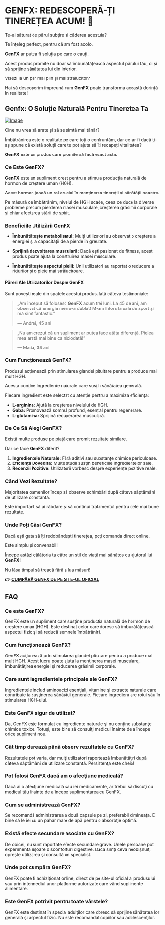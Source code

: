 # GENFX: REDESCOPERĂ-ȚI TINEREȚEA ACUM! 🌟

Te-ai săturat de părul subțire și căderea acestuia? 

Te înţeleg perfect, pentru că am fost acolo. 

**GenFX** ar putea fi soluția pe care o cauți. 

Acest produs promite nu doar să îmbunătățească aspectul părului tău, ci și să sprijine sănătatea lui din interior. 

Visezi la un păr mai plin și mai strălucitor? 

Hai să descoperim împreună cum **GenFX** poate transforma această dorință în realitate!

## Genfx: O Soluție Naturală Pentru Tineretea Ta

[![Image](https://www2.sellhealth.com/251/GenFX_logo_500px120px.jpg)](https://gchaffi.com/MMwfy986)

Cine nu vrea să arate și să se simtă mai tânăr?

Îmbătrânirea este o realitate pe care toți o confruntăm, dar ce-ar fi dacă ți-aș spune că există soluții care te pot ajuta să îți recapeți vitalitatea? 

**GenFX** este un produs care promite să facă exact asta. 

### Ce Este GenFX?

**GenFX** este un supliment creat pentru a stimula producția naturală de hormon de creștere uman (HGH). 

Acest hormon joacă un rol crucial în menținerea tinereții și sănătății noastre.

Pe măsură ce îmbătrânim, nivelul de HGH scade, ceea ce duce la diverse probleme precum pierderea masei musculare, creșterea grăsimii corporale și chiar afectarea stării de spirit.

### Beneficiile Utilizării GenFX

- **Îmbunătățește metabolismul:** Mulți utilizatori au observat o creștere a energiei și a capacității de a pierde în greutate.
  
- **Sprijină dezvoltarea musculară:** Dacă ești pasionat de fitness, acest produs poate ajuta la construirea masei musculare.
  
- **Îmbunătățește aspectul pielii:** Unii utilizatori au raportat o reducere a ridurilor și o piele mai strălucitoare.

#### Păreri Ale Utilizatorilor Despre GenFX

Sunt povești reale din spatele acestui produs. Iată câteva testimoniale:

> „Am început să folosesc **GenFX** acum trei luni. La 45 de ani, am observat că energia mea s-a dublat! M-am întors la sala de sport și mă simt fantastic.” 
>
> — Andrei, 45 ani

> „Nu am crezut că un supliment ar putea face atâta diferență. Pielea mea arată mai bine ca niciodată!” 
>
> — Maria, 38 ani

### Cum Funcționează GenFX?

Produsul acționează prin stimularea glandei pituitare pentru a produce mai mult HGH. 

Acesta conține ingrediente naturale care susțin sănătatea generală.

Fiecare ingredient este selectat cu atenție pentru a maximiza eficiența:

- **L-arginina:** Ajută la creșterea nivelului de HGH.
- **Gaba:** Promovează somnul profund, esențial pentru regenerare.
- **L-glutamina:** Sprijină recuperarea musculară.

### De Ce Să Alegi GenFX?

Există multe produse pe piață care promit rezultate similare. 

Dar ce face **GenFX** diferit? 

1. **Ingredientele Naturale:** Fără aditivi sau substanțe chimice periculoase.
2. **Eficiență Dovedită:** Multe studii susțin beneficiile ingredientelor sale.
3. **Recenzii Pozitive:** Utilizatorii vorbesc despre experiențe pozitive reale.

### Când Vezi Rezultate?

Majoritatea oamenilor încep să observe schimbări după câteva săptămâni de utilizare constantă. 

Este important să ai răbdare și să continui tratamentul pentru cele mai bune rezultate.

### Unde Poți Găsi GenFX?

Dacă ești gata să îți redobândești tinerețea, poți comanda direct online. 

Este simplu și convenabil!

Începe astăzi călătoria ta către un stil de viață mai sănătos cu ajutorul lui **GenFX**!

Nu lăsa timpul să treacă fără a lua măsuri!



**👉 [CUMPĂRĂ GENFX DE PE SITE-UL OFICIAL](https://gchaffi.com/MMwfy986)**

## FAQ

### Ce este GenFX?
GenFX este un supliment care susţine producţia naturală de hormon de creştere uman (HGH). Este destinat celor care doresc să îmbunătăţească aspectul fizic şi să reducă semnele îmbătrânirii.

### Cum funcţionează GenFX?
GenFX acţionează prin stimularea glandei pituitare pentru a produce mai mult HGH. Acest lucru poate ajuta la menţinerea masei musculare, îmbunătăţirea energiei şi reducerea grăsimii corporale.

### Care sunt ingredientele principale ale GenFX?
Ingredientele includ aminoacizi esenţiali, vitamine şi extracte naturale care contribuie la susţinerea sănătăţii generale. Fiecare ingredient are rolul său în stimularea HGH-ului.

### Este GenFX sigur de utilizat?
Da, GenFX este formulat cu ingrediente naturale şi nu conține substanţe chimice toxice. Totuşi, este bine să consulţi medicul înainte de a începe orice supliment nou.

### Cât timp durează până observ rezultatele cu GenFX?
Rezultatele pot varia, dar mulţi utilizatori raportează îmbunătăţiri după câteva săptămâni de utilizare constantă. Persistenţa este cheia!

### Pot folosi GenFX dacă am o afecţiune medicală?
Dacă ai o afecţiune medicală sau iei medicamente, ar trebui să discuţi cu medicul tău înainte de a începe suplimentarea cu GenFX.

### Cum se administrează GenFX?
Se recomandă administrarea a două capsule pe zi, preferabil dimineaţa. E bine să le iei cu un pahar mare de apă pentru o absorbţie optimă.

### Există efecte secundare asociate cu GenFX?
De obicei, nu sunt raportate efecte secundare grave. Unele persoane pot experimenta uşoare disconforturi digestive. Dacă simți ceva neobişnuit, opreşte utilizarea şi consultă un specialist.

### Unde pot cumpăra GenFX?
GenFX poate fi achiziţionat online, direct de pe site-ul oficial al produsului sau prin intermediul unor platforme autorizate care vând suplimente alimentare.

### Este GenFX potrivit pentru toate vârstele?
GenFX este destinat în special adulţilor care doresc să sprijine sănătatea lor generală şi aspectul fizic. Nu este recomandat copiilor sau adolescenţilor.